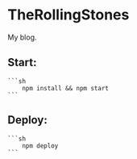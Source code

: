 # TheRollingStones
My blog.


## Start: 
    ```sh
        npm install && npm start
    ```
## Deploy:
    ```sh
        npm deploy
    ```

